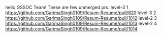 hello GSSOC Team!
These are few unmerged prs.
level-3
1 https://github.com/GarimaSingh0109/Resum-Resume/pull/820
level-3
2 https://github.com/GarimaSingh0109/Resum-Resume/pull/1012
level-2
3 https://github.com/GarimaSingh0109/Resum-Resume/pull/1013
level-2
4 https://github.com/GarimaSingh0109/Resum-Resume/pull/1014
